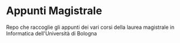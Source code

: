 # Appunti Magistrale
Repo che raccoglie gli appunti dei vari corsi della laurea magistrale in Informatica dell'Università di Bologna
